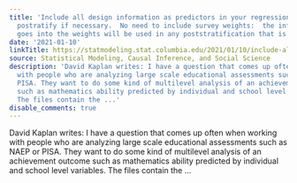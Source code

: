 ```yaml
---
title: 'Include all design information as predictors in your regression model, then
  postratify if necessary.  No need to include survey weights:  the information that
  goes into the weights will be used in any poststratification that is done.'
date: '2021-01-10'
linkTitle: https://statmodeling.stat.columbia.edu/2021/01/10/include-all-design-information-as-predictors-in-your-regression-model-then-postratify-if-necessary-no-need-to-include-survey-weights-the-information-that-goes-into-the-weights-will-be-used-in-any/
source: Statistical Modeling, Causal Inference, and Social Science
description: 'David Kaplan writes: I have a question that comes up often when working
  with people who are analyzing large scale educational assessments such as NAEP or
  PISA. They want to do some kind of multilevel analysis of an achievement outcome
  such as mathematics ability predicted by individual and school level variables.
  The files contain the ...'
disable_comments: true
---
```

David Kaplan writes: I have a question that comes up often when working with people who are analyzing large scale educational assessments such as NAEP or PISA. They want to do some kind of multilevel analysis of an achievement outcome such as mathematics ability predicted by individual and school level variables. The files contain the ...
